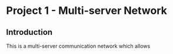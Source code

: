 # Project 1 - Multi-server Network

## Introduction

This is a multi-server communication network which allows
